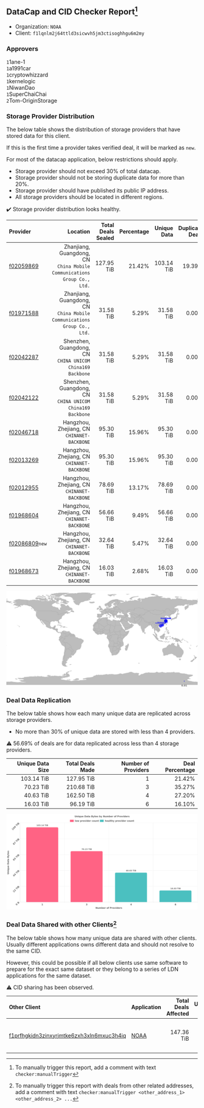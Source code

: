## DataCap and CID Checker Report[^1]
 - Organization: `NOAA`
 - Client: `f1lqnlm2j64ttld3sicwvh5jm3ctisoghhgu6m2my`
### Approvers
`1`1ane-1<br/>`1`a1991car<br/>`1`cryptowhizzard<br/>`1`kernelogic<br/>`1`NiwanDao<br/>`1`SuperChaiChai<br/>`2`Tom-OriginStorage

### Storage Provider Distribution
The below table shows the distribution of storage providers that have stored data for this client.

If this is the first time a provider takes verified deal, it will be marked as `new`.

For most of the datacap application, below restrictions should apply.
 - Storage provider should not exceed 30% of total datacap.
 - Storage provider should not be storing duplicate data for more than 20%.
 - Storage provider should have published its public IP address.
 - All storage providers should be located in different regions.

✔️ Storage provider distribution looks healthy.

| Provider                                                    |                                                                   Location | Total Deals Sealed | Percentage | Unique Data | Duplicate Deals |
| :---------------------------------------------------------- | -------------------------------------------------------------------------: | -----------------: | ---------: | ----------: | --------------: |
| [f02059869](https://filfox.info/en/address/f02059869)       | Zhanjiang, Guangdong, CN<br/>`China Mobile Communications Group Co., Ltd.` |         127.95 TiB |     21.42% |  103.14 TiB |          19.39% |
| [f01971588](https://filfox.info/en/address/f01971588)       | Zhanjiang, Guangdong, CN<br/>`China Mobile Communications Group Co., Ltd.` |          31.58 TiB |      5.29% |   31.58 TiB |           0.00% |
| [f02042287](https://filfox.info/en/address/f02042287)       |               Shenzhen, Guangdong, CN<br/>`CHINA UNICOM China169 Backbone` |          31.58 TiB |      5.29% |   31.58 TiB |           0.00% |
| [f02042122](https://filfox.info/en/address/f02042122)       |               Shenzhen, Guangdong, CN<br/>`CHINA UNICOM China169 Backbone` |          31.58 TiB |      5.29% |   31.58 TiB |           0.00% |
| [f02046718](https://filfox.info/en/address/f02046718)       |                             Hangzhou, Zhejiang, CN<br/>`CHINANET-BACKBONE` |          95.30 TiB |     15.96% |   95.30 TiB |           0.00% |
| [f02013269](https://filfox.info/en/address/f02013269)       |                             Hangzhou, Zhejiang, CN<br/>`CHINANET-BACKBONE` |          95.30 TiB |     15.96% |   95.30 TiB |           0.00% |
| [f02012955](https://filfox.info/en/address/f02012955)       |                             Hangzhou, Zhejiang, CN<br/>`CHINANET-BACKBONE` |          78.69 TiB |     13.17% |   78.69 TiB |           0.00% |
| [f01968604](https://filfox.info/en/address/f01968604)       |                             Hangzhou, Zhejiang, CN<br/>`CHINANET-BACKBONE` |          56.66 TiB |      9.49% |   56.66 TiB |           0.00% |
| [f02086809](https://filfox.info/en/address/f02086809)`new`  |                             Hangzhou, Zhejiang, CN<br/>`CHINANET-BACKBONE` |          32.64 TiB |      5.47% |   32.64 TiB |           0.00% |
| [f01968673](https://filfox.info/en/address/f01968673)       |                             Hangzhou, Zhejiang, CN<br/>`CHINANET-BACKBONE` |          16.03 TiB |      2.68% |   16.03 TiB |           0.00% |

<img src="https://raw.githubusercontent.com/data-preservation-programs/filplus-checker-assets/main/filecoin-project/filecoin-plus-large-datasets/issues/1728/1685337827911.png"/>

### Deal Data Replication
The below table shows how each many unique data are replicated across storage providers.

- No more than 30% of unique data are stored with less than 4 providers.

⚠️ 56.69% of deals are for data replicated across less than 4 storage providers.

| Unique Data Size | Total Deals Made | Number of Providers | Deal Percentage |
| ---------------: | ---------------: | ------------------: | --------------: |
|       103.14 TiB |       127.95 TiB |                   1 |          21.42% |
|        70.23 TiB |       210.68 TiB |                   3 |          35.27% |
|        40.63 TiB |       162.50 TiB |                   4 |          27.20% |
|        16.03 TiB |        96.19 TiB |                   6 |          16.10% |

<img src="https://raw.githubusercontent.com/data-preservation-programs/filplus-checker-assets/main/filecoin-project/filecoin-plus-large-datasets/issues/1728/1685337828523.png"/>

### Deal Data Shared with other Clients[^3]
The below table shows how many unique data are shared with other clients.
Usually different applications owns different data and should not resolve to the same CID.

However, this could be possible if all below clients use same software to prepare for the exact same dataset or they belong to a series of LDN applications for the same dataset.

⚠️ CID sharing has been observed.

| Other Client                                                                                                          | Application                                                                          | Total Deals Affected | Unique CIDs | Approvers                                                                                     |
| :-------------------------------------------------------------------------------------------------------------------- | :----------------------------------------------------------------------------------- | -------------------: | ----------: | :-------------------------------------------------------------------------------------------- |
| [f1prfhgkidn3zinxyrjmtke6zxh3xln6mxuc3h4iq](https://filfox.info/en/address/f1prfhgkidn3zinxyrjmtke6zxh3xln6mxuc3h4iq) | [NOAA](https://github.com/filecoin-project/filecoin-plus-large-datasets/issues/1729) |           147.36 TiB |       2,006 | `1`cryptowhizzard<br/>`1`kernelogic<br/>`1`laurarenpanda<br/>`1`NiwanDao<br/>`1`SuperChaiChai |

[^1]: To manually trigger this report, add a comment with text `checker:manualTrigger`

[^2]: Deals from those addresses are combined into this report as they are specified with `checker:manualTrigger`

[^3]: To manually trigger this report with deals from other related addresses, add a comment with text `checker:manualTrigger <other_address_1> <other_address_2> ...`
